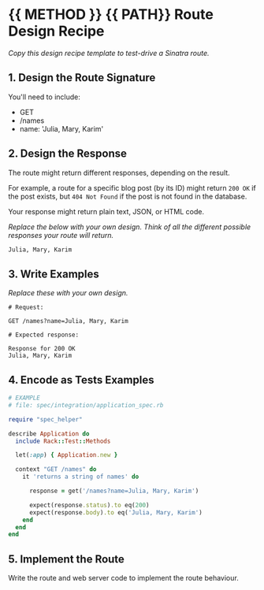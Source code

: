 # {{ METHOD }} {{ PATH}} Route Design Recipe

_Copy this design recipe template to test-drive a Sinatra route._

## 1. Design the Route Signature

You'll need to include:
  * GET
  * /names
  * name: 'Julia, Mary, Karim'


## 2. Design the Response

The route might return different responses, depending on the result.

For example, a route for a specific blog post (by its ID) might return `200 OK` if the post exists, but `404 Not Found` if the post is not found in the database.

Your response might return plain text, JSON, or HTML code. 

_Replace the below with your own design. Think of all the different possible responses your route will return._

```html
Julia, Mary, Karim
```

## 3. Write Examples

_Replace these with your own design._

```
# Request:

GET /names?name=Julia, Mary, Karim

# Expected response:

Response for 200 OK
Julia, Mary, Karim
```

## 4. Encode as Tests Examples

```ruby
# EXAMPLE
# file: spec/integration/application_spec.rb

require "spec_helper"

describe Application do
  include Rack::Test::Methods

  let(:app) { Application.new }

  context "GET /names" do
    it 'returns a string of names' do

      response = get('/names?name=Julia, Mary, Karim')

      expect(response.status).to eq(200)
      expect(response.body).to eq('Julia, Mary, Karim')
    end
  end
end
```

## 5. Implement the Route

Write the route and web server code to implement the route behaviour.